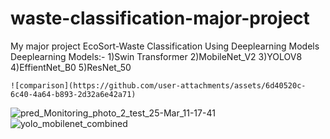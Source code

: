 # waste-classification-major-project
My major project EcoSort-Waste Classification Using Deeplearning Models
Deeplearning Models:-
    1)Swin Transformer
    2)MobileNet_V2
    3)YOLOV8
    4)EffientNet_B0
    5)ResNet_50

    ![comparison](https://github.com/user-attachments/assets/6d40520c-6c40-4a64-b893-2d32a6e42a71)

![pred_Monitoring_photo_2_test_25-Mar_11-17-41](https://github.com/user-attachments/assets/0af4ba34-6760-43cc-9641-6cfc1e7836cc)
![yolo_mobilenet_combined](https://github.com/user-attachments/assets/ad7d72ff-5ac4-4b83-bcc5-5c420742adc3)

